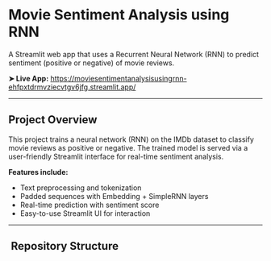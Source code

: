 # Movie Sentiment Analysis using RNN

A Streamlit web app that uses a Recurrent Neural Network (RNN) to predict sentiment (positive or negative) of movie reviews.

**➤ Live App:** https://moviesentimentanalysisusingrnn-ehfpxtdrmvziecvtgv6jfg.streamlit.app/

---

##  Project Overview

This project trains a neural network (RNN) on the IMDb dataset to classify movie reviews as positive or negative. The trained model is served via a user-friendly Streamlit interface for real-time sentiment analysis. 

**Features include:**

- Text preprocessing and tokenization  
- Padded sequences with Embedding + SimpleRNN layers  
- Real-time prediction with sentiment score  
- Easy-to-use Streamlit UI for interaction

---

## ​​​ Repository Structure

